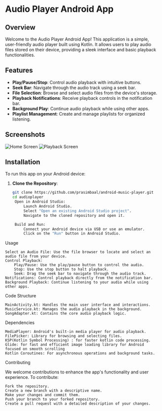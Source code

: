 # Audio Player Android App

## Overview

Welcome to the Audio Player Android App! This application is a simple, user-friendly audio player built using Kotlin. It allows users to play audio files stored on their device, providing a sleek interface and basic playback functionalities.

## Features

- **Play/Pause/Stop**: Control audio playback with intuitive buttons.
- **Seek Bar**: Navigate through the audio track using a seek bar.
- **File Selection**: Browse and select audio files from the device's storage.
- **Playback Notifications**: Receive playback controls in the notification bar.
- **Background Play**: Continue audio playback while using other apps.
- **Playlist Management**: Create and manage playlists for organized listening.

## Screenshots

<!-- Add screenshots of your app here -->
![Home Screen](screenshots/home_screen.png)
![Playback Screen](screenshots/playback_screen.png)

## Installation

To run this app on your Android device:

1. **Clone the Repository**:
   ```bash
   git clone https://github.com/prasimbaal/android-music-player.git
   cd audioplayer
    Open in Android Studio:
        Launch Android Studio.
        Select "Open an existing Android Studio project".
        Navigate to the cloned repository and open it.

    Build and Run:
        Connect your Android device via USB or use an emulator.
        Click on the "Run" button in Android Studio.

Usage

    Select an Audio File: Use the file browser to locate and select an audio file from your device.
    Control Playback:
        Play/Pause: Use the play/pause button to control the audio.
        Stop: Use the stop button to halt playback.
        Seek: Drag the seek bar to navigate through the audio track.
    Notifications: Control playback directly from the notification bar.
    Background Playback: Continue listening to your audio while using other apps.

Code Structure

    MainActivity.kt: Handles the main user interface and interactions.
    MusicService.kt: Manages the audio playback in the background.
    SongAdapter.kt: Contains the core audio playback logic.

Dependencies

    MediaPlayer: Android's built-in media player for audio playback.
    FilePicker: Library for browsing and selecting files.
    KSP(Kotlin Symbol Processing) : for faster kotlin code processing.
    Glide: for fast and efficient image loading library for Android focused on smooth scrolling
    Kotlin Coroutines: For asynchronous operations and background tasks.

Contributing

We welcome contributions to enhance the app's functionality and user experience. To contribute:

    Fork the repository.
    Create a new branch with a descriptive name.
    Make your changes and commit them.
    Push your branch to your forked repository.
    Create a pull request with a detailed description of your changes.
